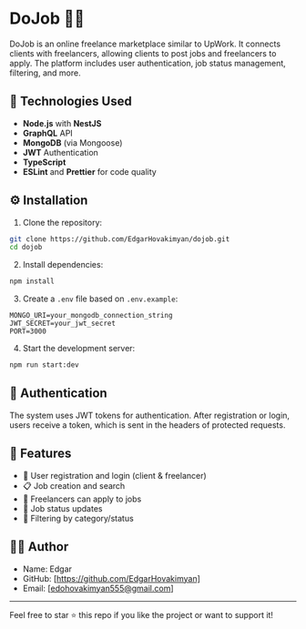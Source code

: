 
# DoJob 🧑‍💻

DoJob is an online freelance marketplace similar to UpWork. It connects clients with freelancers, allowing clients to post jobs and freelancers to apply. The platform includes user authentication, job status management, filtering, and more.

## 🚀 Technologies Used

- **Node.js** with **NestJS**
- **GraphQL** API
- **MongoDB** (via Mongoose)
- **JWT** Authentication
- **TypeScript**
- **ESLint** and **Prettier** for code quality

## ⚙️ Installation

1. Clone the repository:
```bash
git clone https://github.com/EdgarHovakimyan/dojob.git
cd dojob
```

2. Install dependencies:
```bash
npm install
```

3. Create a `.env` file based on `.env.example`:
```env
MONGO_URI=your_mongodb_connection_string
JWT_SECRET=your_jwt_secret
PORT=3000
```

4. Start the development server:
```bash
npm run start:dev
```

## 🔐 Authentication

The system uses JWT tokens for authentication. After registration or login, users receive a token, which is sent in the headers of protected requests.

## 📂 Features

- 👤 User registration and login (client & freelancer)
- 📋 Job creation and search
- 📨 Freelancers can apply to jobs
- 🔄 Job status updates
- 🔎 Filtering by category/status

## 👨‍💻 Author

- Name: Edgar  
- GitHub: [https://github.com/EdgarHovakimyan]  
- Email: [edohovakimyan555@gmail.com]

---

Feel free to star ⭐ this repo if you like the project or want to support it!
